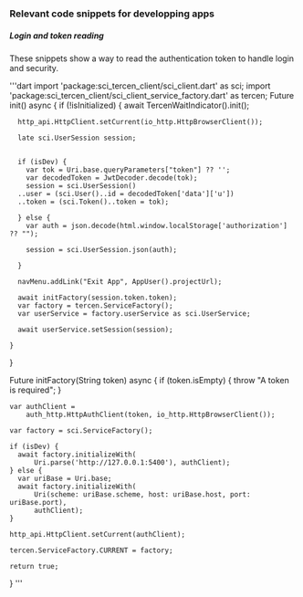 ### Relevant code snippets for developping apps

##### Login and token reading

These snippets show a way to read the authentication token to handle login and security. 

'''dart
  import 'package:sci_tercen_client/sci_client.dart' as sci;
  import 'package:sci_tercen_client/sci_client_service_factory.dart' as tercen;
  Future<void> init() async {
    if (!isInitialized) {
      await TercenWaitIndicator().init();

      http_api.HttpClient.setCurrent(io_http.HttpBrowserClient());
      
      late sci.UserSession session;


      if (isDev) {
        var tok = Uri.base.queryParameters["token"] ?? '';
        var decodedToken = JwtDecoder.decode(tok);
        session = sci.UserSession()
      ..user = (sci.User()..id = decodedToken['data']['u'])
      ..token = (sci.Token()..token = tok);

      } else {
        var auth = json.decode(html.window.localStorage['authorization'] ?? "");

        session = sci.UserSession.json(auth);

      }

      navMenu.addLink("Exit App", AppUser().projectUrl);

      await initFactory(session.token.token);
      var factory = tercen.ServiceFactory();
      var userService = factory.userService as sci.UserService;

      await userService.setSession(session);

    }
  }



  Future<bool> initFactory(String token) async {
    if (token.isEmpty) {
      throw "A token is required";
    }

    var authClient =
        auth_http.HttpAuthClient(token, io_http.HttpBrowserClient());

    var factory = sci.ServiceFactory();

    if (isDev) {
      await factory.initializeWith(
          Uri.parse('http://127.0.0.1:5400'), authClient);
    } else {
      var uriBase = Uri.base;
      await factory.initializeWith(
          Uri(scheme: uriBase.scheme, host: uriBase.host, port: uriBase.port),
          authClient);
    }

    http_api.HttpClient.setCurrent(authClient);

    tercen.ServiceFactory.CURRENT = factory;

    return true;
  }
'''